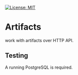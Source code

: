 [![License: MIT](https://img.shields.io/badge/License-MIT-yellow.svg)](https://opensource.org/licenses/MIT)

# Artifacts

work with artifacts over HTTP API.

## Testing

A running PostgreSQL is required.
